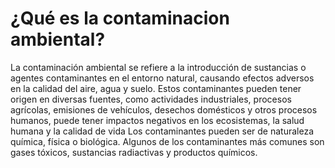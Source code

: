 # ¿Qué es la contaminacion ambiental?
La contaminación ambiental se refiere a la introducción de sustancias o agentes contaminantes en el entorno natural, causando efectos adversos en la calidad del aire, agua y suelo. Estos contaminantes pueden tener origen en diversas fuentes, como actividades industriales, procesos agrícolas, emisiones de vehículos, desechos domésticos y otros procesos humanos, puede tener impactos negativos en los ecosistemas, la salud humana y la calidad de vida
Los contaminantes pueden ser de naturaleza química, física o biológica.
Algunos de los contaminantes más comunes son gases tóxicos, sustancias radiactivas y productos químicos.
